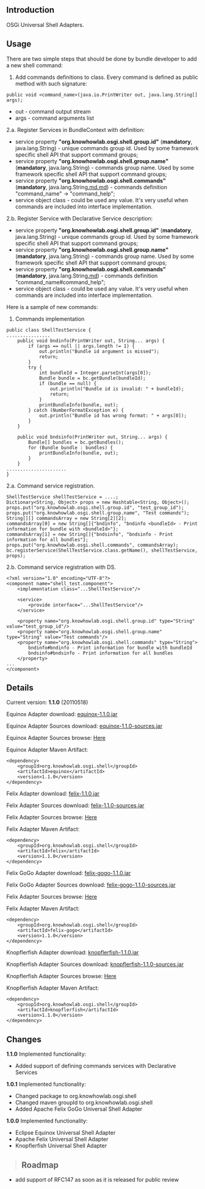 ## Introduction ##

OSGi Universal Shell Adapters.

## Usage ##

There are two simple steps that should be done by bundle developer to add a new shell command:

1. Add commands definitions to class. Every command is defined as public method with such signature:
```
public void <command_name>(java.io.PrintWriter out, java.lang.String[] args);
```
  * out - command output stream
  * args - command arguments list

2.a. Register Services in BundleContext with definition:
  * service property **"org.knowhowlab.osgi.shell.group.id"** (**mandatory**, java.lang.String) - unique commands group id. Used by some framework specific shell API that support command groups;
  * service property **"org.knowhowlab.osgi.shell.group.name"** (**mandatory**, java.lang.String) - commands group name. Used by some framework specific shell API that support command groups;
  * service property **"org.knowhowlab.osgi.shell.commands"** (**mandatory**, java.lang.String[.md](.md)[.md](.md)) - commands definition "command\_name" -> "command\_help";
  * service object class - could be used any value. It's very useful when commands are included into interface implementation.

2.b. Register Service with Declarative Service description:
  * service property **"org.knowhowlab.osgi.shell.group.id"** (**mandatory**, java.lang.String) - unique commands group id. Used by some framework specific shell API that support command groups;
  * service property **"org.knowhowlab.osgi.shell.group.name"** (**mandatory**, java.lang.String) - commands group name. Used by some framework specific shell API that support command groups;
  * service property **"org.knowhowlab.osgi.shell.commands"** (**mandatory**, java.lang.String[.md](.md)) - commands definition "command\_name#command\_help";
  * service object class - could be used any value. It's very useful when commands are included into interface implementation.


Here is a sample of new commands:

1. Commands implementation
```
public class ShellTestService {
................
    public void bndinfo(PrintWriter out, String... args) {
        if (args == null || args.length != 1) {
            out.println("Bundle id argument is missed");
            return;
        }
        try {
            int bundleId = Integer.parseInt(args[0]);
            Bundle bundle = bc.getBundle(bundleId);
            if (bundle == null) {
                out.println("Bundle id is invalid: " + bundleId);
                return;
            }
            printBundleInfo(bundle, out);
        } catch (NumberFormatException e) {
            out.println("Bundle id has wrong format: " + args[0]);
        }
    }

    public void bndsinfo(PrintWriter out, String... args) {
        Bundle[] bundles = bc.getBundles();
        for (Bundle bundle : bundles) {
            printBundleInfo(bundle, out);
        }
    }
......................
}
```

2.a. Command service registration.
```
ShellTestService shellTestService = ....;
Dictionary<String, Object> props = new Hashtable<String, Object>();
props.put("org.knowhowlab.osgi.shell.group.id", "test_group_id");
props.put("org.knowhowlab.osgi.shell.group.name", "Test commands");
String[][] commandsArray = new String[2][2];
commandsArray[0] = new String[]{"bndinfo", "bndinfo <bundleId> - Print information for bundle with <bundleId>"};
commandsArray[1] = new String[]{"bndsinfo", "bndsinfo - Print information for all bundles"};
props.put("org.knowhowlab.osgi.shell.commands", commandsArray);
bc.registerService(ShellTestService.class.getName(), shellTestService, props);
```

2.b. Command service registration with DS.
```
<?xml version="1.0" encoding="UTF-8"?>
<component name="shell_test.component">
    <implementation class="...ShellTestService"/>

    <service>
        <provide interface="...ShellTestService"/>
    </service>

    <property name="org.knowhowlab.osgi.shell.group.id" type="String" value="test_group_id"/>
    <property name="org.knowhowlab.osgi.shell.group.name" type="String" value="Test commands"/>
    <property name="org.knowhowlab.osgi.shell.commands" type="String">
        bndinfo#bndinfo - Print information for bundle with bundleId
        bndsinfo#bndsinfo - Print information for all bundles
    </property>
...
</component>
```

## Details ##

Current version: **1.1.0** (20110518)

Equinox Adapter download: [equinox-1.1.0.jar](http://osgilab.googlecode.com/files/equinox-1.1.0.jar)

Equinox Adapter Sources download: [equinox-1.1.0-sources.jar](http://osgilab.googlecode.com/files/equinox-1.1.0-sources.jar)

Equinox Adapter Sources browse: [Here](http://code.google.com/p/osgilab/source/browse/tags/equinox-1.1.0)

Equinox Adapter Maven Artifact:
```
<dependency>
    <groupId>org.knowhowlab.osgi.shell</groupId>
    <artifactId>equinox</artifactId>
    <version>1.1.0</version>
</dependency>
```

Felix Adapter download: [felix-1.1.0.jar](http://osgilab.googlecode.com/files/felix-1.1.0.jar)

Felix Adapter Sources download: [felix-1.1.0-sources.jar](http://osgilab.googlecode.com/files/felix-1.1.0-sources.jar)

Felix Adapter Sources browse: [Here](http://code.google.com/p/osgilab/source/browse/tags/felix-1.1.0)

Felix Adapter Maven Artifact:
```
<dependency>
    <groupId>org.knowhowlab.osgi.shell</groupId>
    <artifactId>felix</artifactId>
    <version>1.1.0</version>
</dependency>
```

Felix GoGo Adapter download: [felix-gogo-1.1.0.jar](http://osgilab.googlecode.com/files/felix-gogo-1.1.0.jar)

Felix GoGo Adapter Sources download: [felix-gogo-1.1.0-sources.jar](http://osgilab.googlecode.com/files/felix-gogo-1.1.0-sources.jar)

Felix Adapter Sources browse: [Here](http://code.google.com/p/osgilab/source/browse/tags/felix-gogo-1.1.0)

Felix Adapter Maven Artifact:
```
<dependency>
    <groupId>org.knowhowlab.osgi.shell</groupId>
    <artifactId>felix-gogo</artifactId>
    <version>1.1.0</version>
</dependency>
```

Knopflerfish Adapter download: [knopflerfish-1.1.0.jar](http://osgilab.googlecode.com/files/knopflerfish-1.1.0.jar)

Knopflerfish Adapter Sources download: [knopflerfish-1.1.0-sources.jar](http://osgilab.googlecode.com/files/knopflerfish-1.1.0-sources.jar)

Knopflerfish Adapter Sources browse: [Here](http://code.google.com/p/osgilab/source/browse/tags/knopflerfish-1.1.0)

Knopflerfish Adapter Maven Artifact:
```
<dependency>
    <groupId>org.knowhowlab.osgi.shell</groupId>
    <artifactId>knopflerfish</artifactId>
    <version>1.1.0</version>
</dependency>
```

## Changes ##
**1.1.0**
Implemented functionality:
  * Added support of defining commands services with Declarative Services

**1.0.1**
Implemented functionality:
  * Changed package to org.knowhowlab.osgi.shell
  * Changed maven groupId to org.knowhowlab.osgi.shell
  * Added Apache Felix GoGo Universal Shell Adapter

**1.0.0**
Implemented functionality:
  * Eclipse Equinox Universal Shell Adapter
  * Apache Felix Universal Shell Adapter
  * Knopflerfish Universal Shell Adapter

> ## Roadmap ##
  * add support of RFC147 as soon as it is released for public review